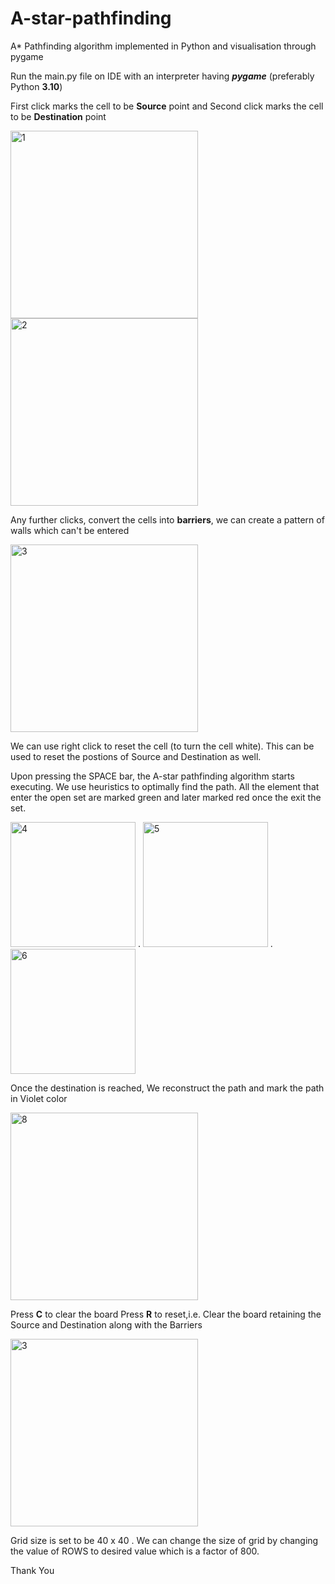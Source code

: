 # A-star-pathfinding
A* Pathfinding algorithm implemented in Python and visualisation through pygame

Run the main.py file on IDE with an interpreter having **_pygame_** (preferably Python **3.10**)



First click marks the cell to be **Source** point and Second click marks the cell to be **Destination** point 

<img width="300" alt="1" src="https://github.com/pranavb-git/A-star-pathfinding/assets/121572703/9970344a-f3ee-4195-b588-42275608b568"> <img width="300" alt="2" src="https://github.com/pranavb-git/A-star-pathfinding/assets/121572703/96dddb17-c351-457a-80ce-43a5302d17e3">

Any further clicks, convert the cells into **barriers**, we can create a pattern of walls which can't be entered 

<img width="300" alt="3" src="https://github.com/pranavb-git/A-star-pathfinding/assets/121572703/4ab6f791-d62a-49e0-bb53-e551749df30c">

We can use right click to reset the cell (to turn the cell white). This can be used to reset the postions of Source and Destination as well.

Upon pressing the SPACE bar, the A-star pathfinding algorithm starts executing.
We use heuristics to optimally find the path. All the element that enter the open set are marked green and later marked red once the exit the set.

<img width="200" alt="4" src="https://github.com/pranavb-git/A-star-pathfinding/assets/121572703/eb21ee48-e0ac-4260-85e1-82771e99cf2c">   .   <img width="200" alt="5" src="https://github.com/pranavb-git/A-star-pathfinding/assets/121572703/d28ec946-0a9a-4dd9-9adf-7b0f18d034a6">   .   <img width="200" alt="6" src="https://github.com/pranavb-git/A-star-pathfinding/assets/121572703/9da2f257-b4bc-448b-bf28-239301a4529c">

Once the destination is reached, We reconstruct the path and mark the path in Violet color

<img width="300" alt="8" src="https://github.com/pranavb-git/A-star-pathfinding/assets/121572703/82c7dab4-4c04-4e1a-900c-eadeea7585a7">

Press **C** to clear the board
Press **R** to reset,i.e. Clear the board retaining the Source and Destination along with the Barriers

<img width="300" alt="3" src="https://github.com/pranavb-git/A-star-pathfinding/assets/121572703/4ab6f791-d62a-49e0-bb53-e551749df30c">


Grid size is set to be 40 x 40 . We can change the size of grid by changing the value of ROWS to desired value which is a factor of 800.

Thank You
